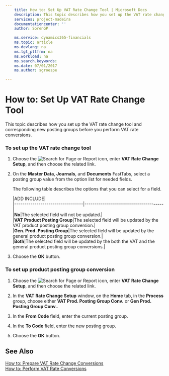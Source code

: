 ```yaml
---
    title: How to: Set Up VAT Rate Change Tool | Microsoft Docs
    description: This topic describes how you set up the VAT rate change tool and corresponding new posting groups before you perform VAT rate conversions.
    services: project-madeira
    documentationcenter: ''
    author: SorenGP

    ms.service: dynamics365-financials
    ms.topic: article
    ms.devlang: na
    ms.tgt_pltfrm: na
    ms.workload: na
    ms.search.keywords:
    ms.date: 07/01/2017
    ms.author: sgroespe

---
```

# How to: Set Up VAT Rate Change Tool
This topic describes how you set up the VAT rate change tool and corresponding new posting groups before you perform VAT rate conversions.  
  
### To set up the VAT rate change tool  
  
1.  Choose the ![Search for Page or Report](media/ui-search/search_small.png "Search for Page or Report icon") icon, enter **VAT Rate Change Setup**, and then choose the related link.  
  
2.  On the **Master Data**, **Journals**, and **Documents** FastTabs, select a posting group value from the option list for needed fields.  
  
     The following table describes the options that you can select for a field.  
  
    |ADD INCLUDE<!--[!INCLUDE[bp_tableoption](../../includes/bp_tabledescription_md.md)]-->|  
    |----------------------------------|---------------------------------------|  
    |**No**|The selected field will not be updated.|  
    |**VAT Product Posting Group**|The selected field will be updated by the VAT product posting group conversion.|  
    |**Gen. Prod. Posting Group**|The selected field will be updated by the general product posting group conversion.|  
    |**Both**|The selected field will be updated by the both the VAT and the general product posting group conversions.|  
  
3.  Choose the **OK** button.  
  
### To set up product posting group conversion  
  
1.  Choose the ![Search for Page or Report](media/ui-search/search_small.png "Search for Page or Report icon") icon, enter **VAT Rate Change Setup**, and then choose the related link.  
  
2.  In the **VAT Rate Change Setup** window, on the **Home** tab, in the **Process** group, choose either **VAT Prod. Posting Group Conv.** or **Gen Prod. Posting Group Conv.**.  
  
3.  In the **From Code** field, enter the current posting group.  
  
4.  In the **To Code** field, enter the new posting group.  
  
5.  Choose the **OK** button.  
  
## See Also  
 [How to: Prepare VAT Rate Change Conversions](../how-to-prepare-vat-rate-change-conversions.md)   
 [How to: Perform VAT Rate Conversions](../how-to-perform-vat-rate-conversions.md)
